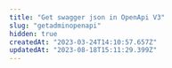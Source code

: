 ```yaml
---
title: "Get swagger json in OpenApi V3"
slug: "getadminopenapi"
hidden: true
createdAt: "2023-03-24T14:10:57.657Z"
updatedAt: "2023-08-18T15:11:29.399Z"
---
```

